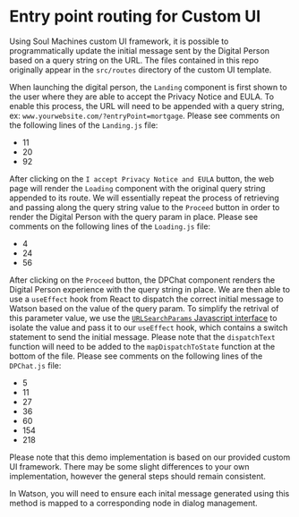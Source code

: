 # Entry point routing for Custom UI

Using Soul Machines custom UI framework, it is possible to programmatically update the initial message sent by the Digital Person based on a query string on the URL. The files contained in this repo originally appear in the `src/routes` directory of the custom UI template.

When launching the digital person, the `Landing` component is first shown to the user where they are able to accept the Privacy Notice and EULA. To enable this process, the URL will need to be appended with a query string, ex: `www.yourwebsite.com/?entryPoint=mortgage`. 
Please see comments on the following lines of the `Landing.js` file:
* 11
* 20
* 92

After clicking on the `I accept Privacy Notice and EULA` button, the web page will render the `Loading` component with the original query string appended to its route. We will essentially repeat the process of retrieving and passing along the query string value to the `Proceed` button in order to render the Digital Person with the query param in place. 
Please see comments on the following lines of the `Loading.js` file:
* 4
* 24
* 56

After clicking on the `Proceed` button, the DPChat component renders the Digital Person experience with the query string in place. We are then able to use a `useEffect` hook from React to dispatch the correct initial message to Watson based on the value of the query param. To simplify the retrival of this parameter value, we use the [`URLSearchParams` Javascript interface](https://developer.mozilla.org/en-US/docs/Web/API/URLSearchParams) to isolate the value and pass it to our `useEffect` hook, which contains a switch statement to send the initial message. Please note that the `dispatchText` function will need to be added to the `mapDispatchToState` function at the bottom of the file.
Please see comments on the following lines of the `DPChat.js` file:
* 5
* 11
* 27
* 36
* 60
* 154
* 218

Please note that this demo implementation is based on our provided custom UI framework. There may be some slight differences to your own implementation, however the general steps should remain consistent.

In Watson, you will need to ensure each inital message generated using this method is mapped to a corresponding node in dialog management.

